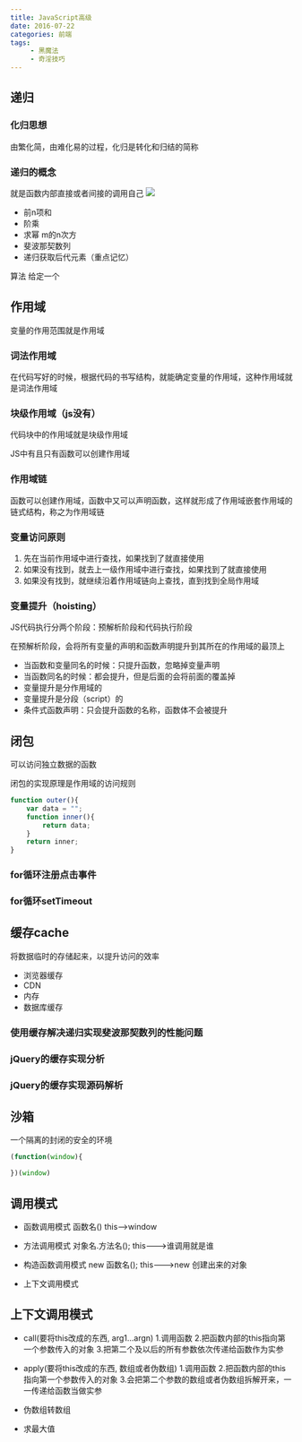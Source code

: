 ```yaml
---
title: JavaScript高级
date: 2016-07-22 
categories: 前端
tags:
     - 黑魔法
     - 奇淫技巧
---
```

## 递归
### 化归思想
由繁化简，由难化易的过程，化归是转化和归结的简称
### 递归的概念
就是函数内部直接或者间接的调用自己
![](http://p1.bpimg.com/567571/592e2d4f9c14a828.jpg)

* 前n项和
* 阶乘
* 求幂  m的n次方
* 斐波那契数列
* 递归获取后代元素（重点记忆）

算法   给定一个

## 作用域
变量的作用范围就是作用域
### 词法作用域
在代码写好的时候，根据代码的书写结构，就能确定变量的作用域，这种作用域就是词法作用域

### 块级作用域（js没有）
代码块中的作用域就是块级作用域

JS中有且只有函数可以创建作用域

### 作用域链
函数可以创建作用域，函数中又可以声明函数，这样就形成了作用域嵌套作用域的链式结构，称之为作用域链

### 变量访问原则
1. 先在当前作用域中进行查找，如果找到了就直接使用
2. 如果没有找到，就去上一级作用域中进行查找，如果找到了就直接使用
3. 如果没有找到，就继续沿着作用域链向上查找，直到找到全局作用域

### 变量提升（hoisting）
JS代码执行分两个阶段：预解析阶段和代码执行阶段

在预解析阶段，会将所有变量的声明和函数声明提升到其所在的作用域的最顶上

* 当函数和变量同名的时候：只提升函数，忽略掉变量声明
* 当函数同名的时候：都会提升，但是后面的会将前面的覆盖掉
* 变量提升是分作用域的
* 变量提升是分段（script）的
* 条件式函数声明：只会提升函数的名称，函数体不会被提升

## 闭包
可以访问独立数据的函数

闭包的实现原理是作用域的访问规则

```js
function outer(){
    var data = "";
    function inner(){
        return data;
    }
    return inner;
}
```

### for循环注册点击事件
### for循环setTimeout

## 缓存cache
将数据临时的存储起来，以提升访问的效率
* 浏览器缓存
* CDN
* 内存
* 数据库缓存

### 使用缓存解决递归实现斐波那契数列的性能问题
### jQuery的缓存实现分析
### jQuery的缓存实现源码解析

## 沙箱
一个隔离的封闭的安全的环境
```js
(function(window){

})(window)
```
## 调用模式
* 函数调用模式
函数名()  this-->window
* 方法调用模式
对象名.方法名(); this--->谁调用就是谁
* 构造函数调用模式
new 函数名(); this--->new 创建出来的对象

* 上下文调用模式
## 上下文调用模式
* call(要将this改成的东西, arg1...argn)
    1.调用函数
    2.把函数内部的this指向第一个参数传入的对象
    3.把第二个及以后的所有参数依次传递给函数作为实参

* apply(要将this改成的东西, 数组或者伪数组)
    1.调用函数
    2.把函数内部的this指向第一个参数传入的对象
    3.会把第二个参数的数组或者伪数组拆解开来，一一传递给函数当做实参

* 伪数组转数组
* 求最大值
